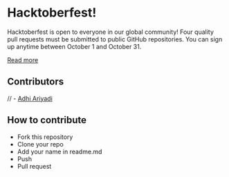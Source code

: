 # Hacktoberfest!

Hacktoberfest is open to everyone in our global community! Four quality pull requests must be submitted to public GitHub repositories. You can sign up anytime between October 1 and October 31.

[Read more](https://hacktoberfest.digitalocean.com/faq/)

## Contributors

// - [Adhi Ariyadi](https://github.com/adhiariyadi)

## How to contribute

- Fork this repository
- Clone your repo
- Add your name in readme.md
- Push
- Pull request
